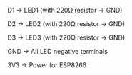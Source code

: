 D1 → LED1 (with 220Ω resistor → GND)

D2 → LED2 (with 220Ω resistor → GND)

D3 → LED3 (with 220Ω resistor → GND)

GND → All LED negative terminals

3V3 → Power for ESP8266